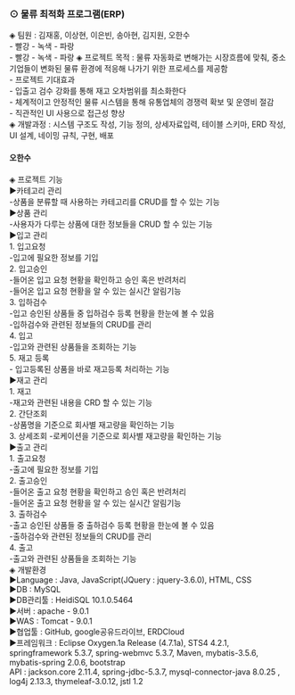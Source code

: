 <h3> ⊙ 물류 최적화 프로그램(ERP) </h3>
<div>
◈ 팀원 : 김재홍, 이상현, 이은빈, 송아현, 김지원, 오한수
</div>
- 빨강
  - 녹색
    - 파랑
<div>
- 빨강
  - 녹색
    - 파랑
◈ 프로젝트 목적
: 물류 자동화로 변해가는 시장흐름에 맞춰, 중소기업들이 변화된 물류 환경에 적응해 나가기 위한 프로세스를 제공함
</div>
<div>
- 프로젝트 기대효과 <br>
  - 입출고 검수 강화를 통해 재고 오차범위를 최소화한다<br>
  - 체계적이고 안정적인 물류 시스템을 통해 유통업체의 경쟁력 확보 및 운영비 절감<br>
 - 직관적인 UI 사용으로 접근성 향상<br>
</div>
<div>
◈ 개발과정 : 시스템 구조도 작성, 기능 정의, 상세자료입력, 테이블 스키마, ERD 작성, UI 설계, 네이밍 규칙, 구현, 배포
</div>

<div>
  <h4>오한수</h4>
◈ 프로젝트 기능 <br>
▶카테고리 관리<br>
  -상품을 분류할 때 사용하는 카테고리를 CRUD를 할 수 있는 기능 <br>
▶상품 관리<br>
  -사용자가 다루는 상품에 대한 정보들을 CRUD 할 수 있는 기능 <br>
▶입고 관리<br>
  1. 입고요청<br>
    -입고에 필요한 정보를 기입 <br>
  2. 입고승인<br>
    -들어온 입고 요청 현황을 확인하고 승인 혹은 반려처리<br>
    -들어온 입고 요청 현황을 알 수 있는 실시간 알림기능 <br>
  3. 입하검수<br>
    -입고 승인된 상품들 중 입하검수 등록 현황을 한눈에 볼 수 있음<br>
    -입하검수와 관련된 정보들의 CRUD를 관리 <br>
  4. 입고<br>
    -입고와 관련된 상품들을 조회하는 기능 <br>
  5. 재고 등록<br>
- 입고등록된 상품을 바로 재고등록 처리하는 기능 <br>
▶재고 관리<br>
  1. 재고<br>
    -재고와 관련된 내용을 CRD 할 수 있는 기능<br>
  2. 간단조회<br>
    -상품명을 기준으로 회사별 재고량을 확인하는 기능<br>  
  3. 상세조회
    -로케이션을 기준으로 회사별 재고량을 확인하는 기능<br> 
▶출고 관리<br>
  1. 출고요청<br>
    -출고에 필요한 정보를 기입<br>  
  2. 출고승인<br>
    -들어온 출고 요청 현황을 확인하고 승인 혹은 반려처리<br>
    -들어온 출고 요청 현황을 알 수 있는 실시간 알림기능 <br> 
  3. 출하검수<br>
    -출고 승인된 상품들 중 출하검수 등록 현황을 한눈에 볼 수 있음<br>
    -출하검수와 관련된 정보들의 CRUD를 관리<br>  
  4. 출고<br>  
    -출고와 관련된 상품들을 조회하는 기능<br> 
</div>
<div>
◈ 개발환경 <br>
▶Language : Java, JavaScript(JQuery : jquery-3.6.0), HTML, CSS<br>
▶DB : MySQL<br>
▶DB관리툴 : HeidiSQL 10.1.0.5464<br>
▶서버 : apache - 9.0.1<br>
▶WAS : Tomcat - 9.0.1<br>
▶협업툴 : GitHub, google공유드라이브, ERDCloud<br>
▶프레임워크 : Eclipse Oxygen.1a Release (4.7.1a), STS4 4.2.1, springframework 5.3.7, spring-webmvc 5.3.7, Maven, mybatis-3.5.6, mybatis-spring 2.0.6, bootstrap <br>
API : jackson.core 2.11.4, spring-jdbc-5.3.7, mysql-connector-java 8.0.25 , log4j 2.13.3, thymeleaf-3.0.12, jstl 1.2
</div>
